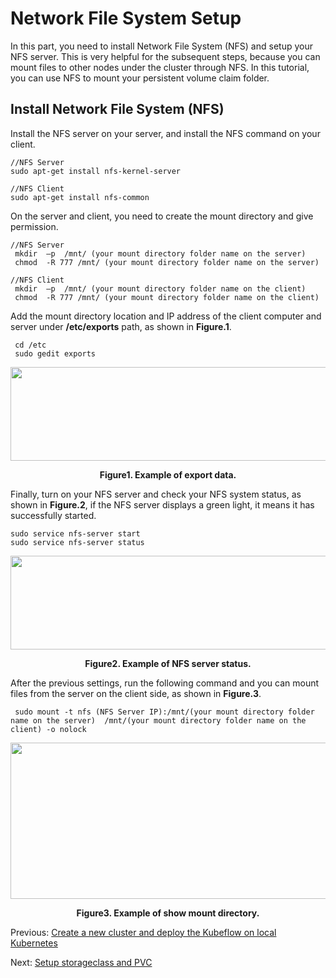# Network File System Setup
 In this part, you need to install Network File System (NFS) and setup your NFS server. This is very helpful for the subsequent steps, because you can mount files to other nodes under the cluster through NFS. In this tutorial, you can use NFS to mount your persistent volume claim folder.
## Install Network File System (NFS)
Install the NFS server on your server, and install the NFS command on your client.

```commandline
//NFS Server
sudo apt-get install nfs-kernel-server

//NFS Client
sudo apt-get install nfs-common
```
On the server and client, you need to create the mount directory and give permission.

```commandline
//NFS Server
 mkdir  –p  /mnt/ (your mount directory folder name on the server)
 chmod  -R 777 /mnt/ (your mount directory folder name on the server)
 
//NFS Client
 mkdir  –p  /mnt/ (your mount directory folder name on the client)
 chmod  -R 777 /mnt/ (your mount directory folder name on the client)
```
Add the mount directory location and IP address of the client computer and server under **/etc/exports** path, as shown in **Figure.1**.
```commandline
 cd /etc
 sudo gedit exports
```
<div align=center><img width="650" height="150" src="https://user-images.githubusercontent.com/51089749/137679487-f55ff7a5-4171-474c-b278-812218f32679.png"/></div>
<p align ="center"> <b>Figure1. Example of export data.</b></p>

Finally, turn on your NFS server and check your NFS system status, as shown in **Figure.2**, if the NFS server displays a green light, it means it has successfully started.

```commandline
sudo service nfs-server start
sudo service nfs-server status
```
<div align=center><img width="650" height="150" src="https://user-images.githubusercontent.com/51089749/137680172-765eb902-05c4-4e04-84f8-1e7e17ea410c.png"/></div>
<p align ="center"> <b>Figure2. Example of NFS server status.</b></p>

After the previous settings, run the following command and you can mount files from the server on the client side, as shown in **Figure.3**.
```commandline
 sudo mount -t nfs (NFS Server IP):/mnt/(your mount directory folder name on the server)  /mnt/(your mount directory folder name on the client) -o nolock
```
<div align=center><img width="650" height="250" src="https://user-images.githubusercontent.com/51089749/137680883-299a1daf-e52b-4eed-95a8-46511b6fd826.png"/></div>
<p align ="center"> <b>Figure3. Example of show mount directory.</b></p>

Previous: [Create a new cluster and deploy the Kubeflow on local Kubernetes](https://github.com/mike0355/k8s-facenet-distributed-training/blob/main/step1_Local_K8s_and_Kubeflow_setup.md)
  

Next: [Setup storageclass and PVC](https://github.com/mike0355/k8s-facenet-distributed-training/blob/main/step3_Storageclass_PVC_setting.md)


